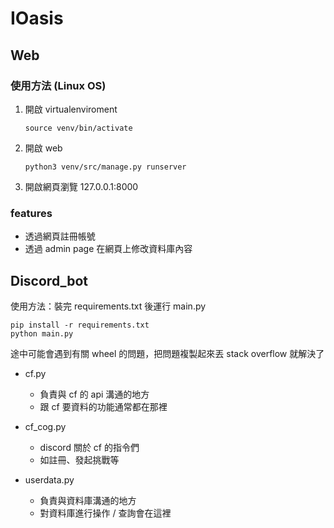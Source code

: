 # IOasis

## Web

### 使用方法 (Linux OS)
1. 開啟 virtualenviroment
	```
	source venv/bin/activate
	```
2. 開啟 web
	```
	python3 venv/src/manage.py runserver
	```

3. 開啟網頁瀏覽
	127.0.0.1:8000

### features
- 透過網頁註冊帳號
- 透過 admin page 在網頁上修改資料庫內容

## Discord_bot

使用方法：裝完 requirements.txt 後運行 main.py

```
pip install -r requirements.txt
python main.py
```

途中可能會遇到有關 wheel 的問題，把問題複製起來丟 stack overflow 就解決了

- cf.py
  - 負責與 cf 的 api 溝通的地方
  - 跟 cf 要資料的功能通常都在那裡

- cf_cog.py
  - discord 關於 cf 的指令們
  - 如註冊、發起挑戰等

- userdata.py
  - 負責與資料庫溝通的地方
  - 對資料庫進行操作 / 查詢會在這裡 
